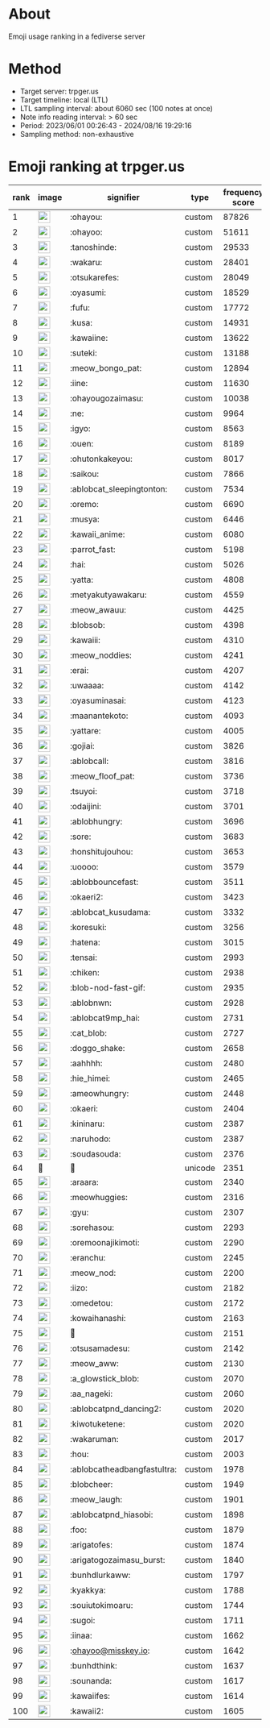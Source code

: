 # About
Emoji usage ranking in a fediverse server

# Method
- Target server: trpger.us
- Target timeline: local (LTL)
- LTL sampling interval: about 6060 sec (100 notes at once)
- Note info reading interval: > 60 sec
- Period: 2023/06/01 00:26:43 - 2024/08/16 19:29:16 
- Sampling method: non-exhaustive

# Emoji ranking at trpger.us

|rank|image|signifier|type|frequency score|
|----|----|----|----|----|
|1|<img height="24" src="https://trpger.us/emoji/ohayou.webp">|:ohayou:|custom|87826|
|2|<img height="24" src="https://trpger.us/emoji/ohayoo.webp">|:ohayoo:|custom|51611|
|3|<img height="24" src="https://trpger.us/emoji/tanoshinde.webp">|:tanoshinde:|custom|29533|
|4|<img height="24" src="https://trpger.us/emoji/wakaru.webp">|:wakaru:|custom|28401|
|5|<img height="24" src="https://trpger.us/emoji/otsukarefes.webp">|:otsukarefes:|custom|28049|
|6|<img height="24" src="https://trpger.us/emoji/oyasumi.webp">|:oyasumi:|custom|18529|
|7|<img height="24" src="https://trpger.us/emoji/fufu.webp">|:fufu:|custom|17772|
|8|<img height="24" src="https://trpger.us/emoji/kusa.webp">|:kusa:|custom|14931|
|9|<img height="24" src="https://trpger.us/emoji/kawaiine.webp">|:kawaiine:|custom|13622|
|10|<img height="24" src="https://trpger.us/emoji/suteki.webp">|:suteki:|custom|13188|
|11|<img height="24" src="https://trpger.us/emoji/meow_bongo_pat.webp">|:meow_bongo_pat:|custom|12894|
|12|<img height="24" src="https://trpger.us/emoji/iine.webp">|:iine:|custom|11630|
|13|<img height="24" src="https://trpger.us/emoji/ohayougozaimasu.webp">|:ohayougozaimasu:|custom|10038|
|14|<img height="24" src="https://trpger.us/emoji/ne.webp">|:ne:|custom|9964|
|15|<img height="24" src="https://trpger.us/emoji/igyo.webp">|:igyo:|custom|8563|
|16|<img height="24" src="https://trpger.us/emoji/ouen.webp">|:ouen:|custom|8189|
|17|<img height="24" src="https://trpger.us/emoji/ohutonkakeyou.webp">|:ohutonkakeyou:|custom|8017|
|18|<img height="24" src="https://trpger.us/emoji/saikou.webp">|:saikou:|custom|7866|
|19|<img height="24" src="https://trpger.us/emoji/ablobcat_sleepingtonton.webp">|:ablobcat_sleepingtonton:|custom|7534|
|20|<img height="24" src="https://trpger.us/emoji/oremo.webp">|:oremo:|custom|6690|
|21|<img height="24" src="https://trpger.us/emoji/musya.webp">|:musya:|custom|6446|
|22|<img height="24" src="https://trpger.us/emoji/kawaii_anime.webp">|:kawaii_anime:|custom|6080|
|23|<img height="24" src="https://trpger.us/emoji/parrot_fast.webp">|:parrot_fast:|custom|5198|
|24|<img height="24" src="https://trpger.us/emoji/hai.webp">|:hai:|custom|5026|
|25|<img height="24" src="https://trpger.us/emoji/yatta.webp">|:yatta:|custom|4808|
|26|<img height="24" src="https://trpger.us/emoji/metyakutyawakaru.webp">|:metyakutyawakaru:|custom|4559|
|27|<img height="24" src="https://trpger.us/emoji/meow_awauu.webp">|:meow_awauu:|custom|4425|
|28|<img height="24" src="https://trpger.us/emoji/blobsob.webp">|:blobsob:|custom|4398|
|29|<img height="24" src="https://trpger.us/emoji/kawaiii.webp">|:kawaiii:|custom|4310|
|30|<img height="24" src="https://trpger.us/emoji/meow_noddies.webp">|:meow_noddies:|custom|4241|
|31|<img height="24" src="https://trpger.us/emoji/erai.webp">|:erai:|custom|4207|
|32|<img height="24" src="https://trpger.us/emoji/uwaaaa.webp">|:uwaaaa:|custom|4142|
|33|<img height="24" src="https://trpger.us/emoji/oyasuminasai.webp">|:oyasuminasai:|custom|4123|
|34|<img height="24" src="https://trpger.us/emoji/maanantekoto.webp">|:maanantekoto:|custom|4093|
|35|<img height="24" src="https://trpger.us/emoji/yattare.webp">|:yattare:|custom|4005|
|36|<img height="24" src="https://trpger.us/emoji/gojiai.webp">|:gojiai:|custom|3826|
|37|<img height="24" src="https://trpger.us/emoji/ablobcall.webp">|:ablobcall:|custom|3816|
|38|<img height="24" src="https://trpger.us/emoji/meow_floof_pat.webp">|:meow_floof_pat:|custom|3736|
|39|<img height="24" src="https://trpger.us/emoji/tsuyoi.webp">|:tsuyoi:|custom|3718|
|40|<img height="24" src="https://trpger.us/emoji/odaijini.webp">|:odaijini:|custom|3701|
|41|<img height="24" src="https://trpger.us/emoji/ablobhungry.webp">|:ablobhungry:|custom|3696|
|42|<img height="24" src="https://trpger.us/emoji/sore.webp">|:sore:|custom|3683|
|43|<img height="24" src="https://trpger.us/emoji/honshitujouhou.webp">|:honshitujouhou:|custom|3653|
|44|<img height="24" src="https://trpger.us/emoji/uoooo.webp">|:uoooo:|custom|3579|
|45|<img height="24" src="https://trpger.us/emoji/ablobbouncefast.webp">|:ablobbouncefast:|custom|3511|
|46|<img height="24" src="https://trpger.us/emoji/okaeri2.webp">|:okaeri2:|custom|3423|
|47|<img height="24" src="https://trpger.us/emoji/ablobcat_kusudama.webp">|:ablobcat_kusudama:|custom|3332|
|48|<img height="24" src="https://trpger.us/emoji/koresuki.webp">|:koresuki:|custom|3256|
|49|<img height="24" src="https://trpger.us/emoji/hatena.webp">|:hatena:|custom|3015|
|50|<img height="24" src="https://trpger.us/emoji/tensai.webp">|:tensai:|custom|2993|
|51|<img height="24" src="https://trpger.us/emoji/chiken.webp">|:chiken:|custom|2938|
|52|<img height="24" src="https://trpger.us/emoji/blob-nod-fast-gif.webp">|:blob-nod-fast-gif:|custom|2935|
|53|<img height="24" src="https://trpger.us/emoji/ablobnwn.webp">|:ablobnwn:|custom|2928|
|54|<img height="24" src="https://trpger.us/emoji/ablobcat9mp_hai.webp">|:ablobcat9mp_hai:|custom|2731|
|55|<img height="24" src="https://trpger.us/emoji/cat_blob.webp">|:cat_blob:|custom|2727|
|56|<img height="24" src="https://trpger.us/emoji/doggo_shake.webp">|:doggo_shake:|custom|2658|
|57|<img height="24" src="https://trpger.us/emoji/aahhhh.webp">|:aahhhh:|custom|2480|
|58|<img height="24" src="https://trpger.us/emoji/hie_himei.webp">|:hie_himei:|custom|2465|
|59|<img height="24" src="https://trpger.us/emoji/ameowhungry.webp">|:ameowhungry:|custom|2448|
|60|<img height="24" src="https://trpger.us/emoji/okaeri.webp">|:okaeri:|custom|2404|
|61|<img height="24" src="https://trpger.us/emoji/kininaru.webp">|:kininaru:|custom|2387|
|62|<img height="24" src="https://trpger.us/emoji/naruhodo.webp">|:naruhodo:|custom|2387|
|63|<img height="24" src="https://trpger.us/emoji/soudasouda.webp">|:soudasouda:|custom|2376|
|64|🍮|🍮|unicode|2351|
|65|<img height="24" src="https://trpger.us/emoji/araara.webp">|:araara:|custom|2340|
|66|<img height="24" src="https://trpger.us/emoji/meowhuggies.webp">|:meowhuggies:|custom|2316|
|67|<img height="24" src="https://trpger.us/emoji/gyu.webp">|:gyu:|custom|2307|
|68|<img height="24" src="https://trpger.us/emoji/sorehasou.webp">|:sorehasou:|custom|2293|
|69|<img height="24" src="https://trpger.us/emoji/oremoonajikimoti.webp">|:oremoonajikimoti:|custom|2290|
|70|<img height="24" src="https://trpger.us/emoji/eranchu.webp">|:eranchu:|custom|2245|
|71|<img height="24" src="https://trpger.us/emoji/meow_nod.webp">|:meow_nod:|custom|2200|
|72|<img height="24" src="https://trpger.us/emoji/iizo.webp">|:iizo:|custom|2182|
|73|<img height="24" src="https://trpger.us/emoji/omedetou.webp">|:omedetou:|custom|2172|
|74|<img height="24" src="https://trpger.us/emoji/kowaihanashi.webp">|:kowaihanashi:|custom|2163|
|75|<img height="24" src="https://trpger.us/emoji/birthday.webp">|:birthday:|custom|2151|
|76|<img height="24" src="https://trpger.us/emoji/otsusamadesu.webp">|:otsusamadesu:|custom|2142|
|77|<img height="24" src="https://trpger.us/emoji/meow_aww.webp">|:meow_aww:|custom|2130|
|78|<img height="24" src="https://trpger.us/emoji/a_glowstick_blob.webp">|:a_glowstick_blob:|custom|2070|
|79|<img height="24" src="https://trpger.us/emoji/aa_nageki.webp">|:aa_nageki:|custom|2060|
|80|<img height="24" src="https://trpger.us/emoji/ablobcatpnd_dancing2.webp">|:ablobcatpnd_dancing2:|custom|2020|
|81|<img height="24" src="https://trpger.us/emoji/kiwotuketene.webp">|:kiwotuketene:|custom|2020|
|82|<img height="24" src="https://trpger.us/emoji/wakaruman.webp">|:wakaruman:|custom|2017|
|83|<img height="24" src="https://trpger.us/emoji/hou.webp">|:hou:|custom|2003|
|84|<img height="24" src="https://trpger.us/emoji/ablobcatheadbangfastultra.webp">|:ablobcatheadbangfastultra:|custom|1978|
|85|<img height="24" src="https://trpger.us/emoji/blobcheer.webp">|:blobcheer:|custom|1949|
|86|<img height="24" src="https://trpger.us/emoji/meow_laugh.webp">|:meow_laugh:|custom|1901|
|87|<img height="24" src="https://trpger.us/emoji/ablobcatpnd_hiasobi.webp">|:ablobcatpnd_hiasobi:|custom|1898|
|88|<img height="24" src="https://trpger.us/emoji/foo.webp">|:foo:|custom|1879|
|89|<img height="24" src="https://trpger.us/emoji/arigatofes.webp">|:arigatofes:|custom|1874|
|90|<img height="24" src="https://trpger.us/emoji/arigatogozaimasu_burst.webp">|:arigatogozaimasu_burst:|custom|1840|
|91|<img height="24" src="https://trpger.us/emoji/bunhdlurkaww.webp">|:bunhdlurkaww:|custom|1797|
|92|<img height="24" src="https://trpger.us/emoji/kyakkya.webp">|:kyakkya:|custom|1788|
|93|<img height="24" src="https://trpger.us/emoji/souiutokimoaru.webp">|:souiutokimoaru:|custom|1744|
|94|<img height="24" src="https://trpger.us/emoji/sugoi.webp">|:sugoi:|custom|1711|
|95|<img height="24" src="https://trpger.us/emoji/iinaa.webp">|:iinaa:|custom|1662|
|96|<img height="24" src="https://trpger.us/emoji/ohayoo.webp">|:ohayoo@misskey.io:|custom|1642|
|97|<img height="24" src="https://trpger.us/emoji/bunhdthink.webp">|:bunhdthink:|custom|1637|
|98|<img height="24" src="https://trpger.us/emoji/sounanda.webp">|:sounanda:|custom|1617|
|99|<img height="24" src="https://trpger.us/emoji/kawaiifes.webp">|:kawaiifes:|custom|1614|
|100|<img height="24" src="https://trpger.us/emoji/kawaii2.webp">|:kawaii2:|custom|1605|
